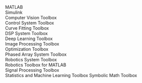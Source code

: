 MATLAB                                 
Simulink                               
Computer Vision Toolbox                
Control System Toolbox                 
Curve Fitting Toolbox                  
DSP System Toolbox                     
Deep Learning Toolbox                  
Image Processing Toolbox               
Optimization Toolbox                   
Phased Array System Toolbox            
Robotics System Toolbox                
Robotics Toolbox for MATLAB            
Signal Processing Toolbox              
Statistics and Machine Learning Toolbox
Symbolic Math Toolbox                  
